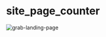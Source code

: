 # site_page_counter
![grab-landing-page]([https://github.com/winnie1312/grab/blob/master/grab-landingpage-winnie.gif](https://github.com/mostafashekari/site_page_counter/blob/main/step.gif))
